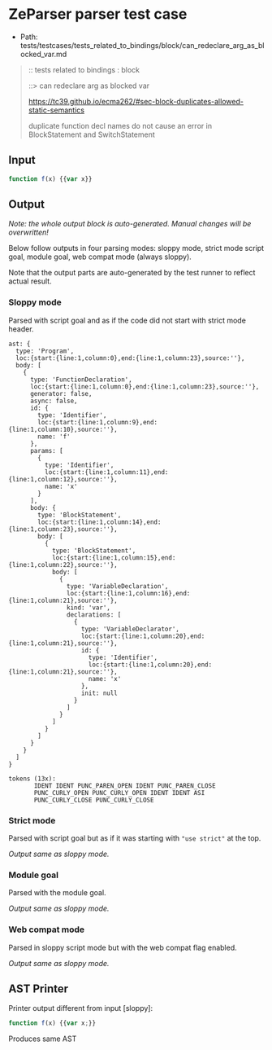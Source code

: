 # ZeParser parser test case

- Path: tests/testcases/tests_related_to_bindings/block/can_redeclare_arg_as_blocked_var.md

> :: tests related to bindings : block
>
> ::> can redeclare arg as blocked var
> 
> https://tc39.github.io/ecma262/#sec-block-duplicates-allowed-static-semantics
> 
> duplicate function decl names do not cause an error in BlockStatement and SwitchStatement

## Input

`````js
function f(x) {{var x}}
`````

## Output

_Note: the whole output block is auto-generated. Manual changes will be overwritten!_

Below follow outputs in four parsing modes: sloppy mode, strict mode script goal, module goal, web compat mode (always sloppy).

Note that the output parts are auto-generated by the test runner to reflect actual result.

### Sloppy mode

Parsed with script goal and as if the code did not start with strict mode header.

`````
ast: {
  type: 'Program',
  loc:{start:{line:1,column:0},end:{line:1,column:23},source:''},
  body: [
    {
      type: 'FunctionDeclaration',
      loc:{start:{line:1,column:0},end:{line:1,column:23},source:''},
      generator: false,
      async: false,
      id: {
        type: 'Identifier',
        loc:{start:{line:1,column:9},end:{line:1,column:10},source:''},
        name: 'f'
      },
      params: [
        {
          type: 'Identifier',
          loc:{start:{line:1,column:11},end:{line:1,column:12},source:''},
          name: 'x'
        }
      ],
      body: {
        type: 'BlockStatement',
        loc:{start:{line:1,column:14},end:{line:1,column:23},source:''},
        body: [
          {
            type: 'BlockStatement',
            loc:{start:{line:1,column:15},end:{line:1,column:22},source:''},
            body: [
              {
                type: 'VariableDeclaration',
                loc:{start:{line:1,column:16},end:{line:1,column:21},source:''},
                kind: 'var',
                declarations: [
                  {
                    type: 'VariableDeclarator',
                    loc:{start:{line:1,column:20},end:{line:1,column:21},source:''},
                    id: {
                      type: 'Identifier',
                      loc:{start:{line:1,column:20},end:{line:1,column:21},source:''},
                      name: 'x'
                    },
                    init: null
                  }
                ]
              }
            ]
          }
        ]
      }
    }
  ]
}

tokens (13x):
       IDENT IDENT PUNC_PAREN_OPEN IDENT PUNC_PAREN_CLOSE
       PUNC_CURLY_OPEN PUNC_CURLY_OPEN IDENT IDENT ASI
       PUNC_CURLY_CLOSE PUNC_CURLY_CLOSE
`````

### Strict mode

Parsed with script goal but as if it was starting with `"use strict"` at the top.

_Output same as sloppy mode._

### Module goal

Parsed with the module goal.

_Output same as sloppy mode._

### Web compat mode

Parsed in sloppy script mode but with the web compat flag enabled.

_Output same as sloppy mode._

## AST Printer

Printer output different from input [sloppy]:

````js
function f(x) {{var x;}}
````

Produces same AST
